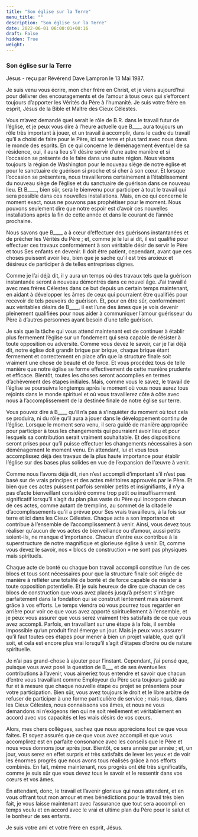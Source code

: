 ```yaml
---
title: "Son église sur la Terre"
menu_title: ""
description: "Son église sur la Terre"
date: 2022-06-01 06:00:01+00:16
draft: False
hidden: True
weight:
---
```

### Son église sur la Terre

Jésus - reçu par Révérend Dave Lampron le 13 Mai 1987.

Je suis venu vous écrire, mon cher frère en Christ, et je viens aujourd’hui pour délivrer des encouragements et de l’amour à tous ceux qui s’efforcent toujours d’apporter les Vérités du Père à l’humanité. Je suis votre frère en esprit, Jésus de la Bible et Maître des Cieux Célestes.

Vous m’avez demandé quel serait le rôle de B.R. dans le travail futur de l’église, et je peux vous dire à l’heure actuelle que B____ aura toujours un rôle très important à jouer, et un travail à accomplir, dans le cadre du travail qu’il a choisi de faire pour le Père, ici sur terre et plus tard avec nous dans le monde des esprits. En ce qui concerne le déménagement éventuel de sa résidence, oui, il aura lieu s’il désire servir d’une autre manière et si l’occasion se présente de le faire dans une autre région. Nous visons toujours la région de Washington pour le nouveau siège de notre église et pour le sanctuaire de guérison si proche et si cher à son cœur. Et lorsque l’occasion se présentera, nous travaillerons certainement à l’établissement du nouveau siège de l’église et du sanctuaire de guérison dans ce nouveau lieu. Et B____, bien sûr, sera le bienvenu pour participer à tout le travail qui sera possible dans ces nouvelles installations. Mais, en ce qui concerne le moment exact, nous ne pouvons pas prophétiser pour le moment. Nous pouvons seulement dire que notre espoir est d’avoir ces nouvelles installations après la fin de cette année et dans le courant de l’année prochaine.

Nous savons que B____ a à cœur d’effectuer des guérisons instantanées et de prêcher les Vérités du Père ; et, comme je le lui ai dit, il est qualifié pour effectuer ces travaux conformément à son véritable désir de servir le Père et tous Ses enfants en devenir. Il doit être patient, cependant, avant que ces choses puissent avoir lieu, bien que je sache qu’il est très anxieux et désireux de participer à de telles entreprises dignes.

Comme je l’ai déjà dit, il y aura un temps où des travaux tels que la guérison instantanée seront à nouveau démontrés dans ce nouvel âge. J’ai travaillé avec mes frères Célestes dans ce but depuis un certain temps maintenant, en aidant à développer les âmes de ceux qui pourraient être qualifiés pour recevoir de tels pouvoirs de guérison. Et, pour en être sûr, conformément aux véritables désirs de B____, il est l’une des âmes que je vois devenir pleinement qualifiées pour nous aider à communiquer l’amour guérisseur du Père à d’autres personnes ayant besoin d’une telle guérison.

Je sais que la tâche qui vous attend maintenant est de continuer à établir plus fermement l’église sur un fondement qui sera capable de résister à toute opposition ou adversité. Comme vous devez le savoir, car je l’ai déjà dit, notre église doit grandir brique par brique, chaque brique étant fermement et correctement en place afin que la structure finale soit vraiment une chose de beauté et de force. Et vous procédez tous de telle manière que notre église se forme effectivement de cette manière prudente et efficace. Bientôt, toutes les choses seront accomplies en termes d’achèvement des étapes initiales. Mais, comme vous le savez, le travail de l’église se poursuivra longtemps après le moment où vous nous aurez tous rejoints dans le monde spirituel et où vous travaillerez côte à côte avec nous à l’accomplissement de la destinée finale de notre église sur terre.

Vous pouvez dire à B____ qu’il n’a pas à s’inquiéter du moment où tout cela se produira, ni du rôle qu’il aura à jouer dans le développement continu de l’église. Lorsque le moment sera venu, il sera guidé de manière appropriée pour participer à tous les changements qui pourraient avoir lieu et pour lesquels sa contribution serait vraiment souhaitable. Et des dispositions seront prises pour qu’il puisse effectuer les changements nécessaires à son déménagement le moment venu. En attendant, lui et vous tous accomplissez déjà des travaux de la plus haute importance pour établir l’église sur des bases plus solides en vue de l’expansion de l’œuvre à venir.

Comme nous l’avons déjà dit, rien n’est accompli d’important s’il n’est pas basé sur de vrais principes et des actes méritoires approuvés par le Père. Et bien que ces actes puissent parfois sembler petits et insignifiants, il n’y a pas d’acte bienveillant considéré comme trop petit ou insuffisamment significatif lorsqu’il s’agit du plan plus vaste du Père qui incorpore chacun de ces actes, comme autant de tremplins, au sommet de la citadelle d’accomplissements qu’il a prévue pour Ses vrais travailleurs, à la fois sur terre et ici dans les Cieux Célestes. Chaque acte a son importance et contribue à l’ensemble de l’accomplissement à venir. Ainsi, vous devez tous réaliser qu’aucun de vos actes de bienveillance ou d’amour, aussi petits soient-ils, ne manque d’importance. Chacun d’entre eux contribue à la superstructure de notre magnifique et glorieuse église à venir. Et, comme vous devez le savoir, nos « blocs de construction » ne sont pas physiques mais spirituels.

Chaque acte de bonté ou chaque bon travail accompli constitue l’un de ces blocs et tous sont nécessaires pour que la structure finale soit érigée de manière à refléter une totalité de bonté et de force capable de résister à toute opposition potentielle. Et je suis heureux de dire que chacun de ces blocs de construction que vous avez placés jusqu’à présent s’intègre parfaitement dans la fondation qui se construit lentement mais sûrement grâce à vos efforts. Le temps viendra où vous pourrez tous regarder en arrière pour voir ce que vous avez apporté spirituellement à l’ensemble, et je peux vous assurer que vous serez vraiment très satisfaits de ce que vous avez accompli. Parfois, en travaillant sur une étape à la fois, il semble impossible qu’un produit final émerge un jour. Mais je peux vous assurer qu’il faut toutes ces étapes pour mener à bien un projet valable, quel qu’il soit, et cela est encore plus vrai lorsqu’il s’agit d’étapes d’ordre ou de nature spirituelle.

Je n’ai pas grand-chose à ajouter pour l’instant. Cependant, j’ai pensé que, puisque vous avez posé la question de B___ et de ses éventuelles contributions à l’avenir, vous aimeriez tous entendre et savoir que chacun d’entre vous travaillant comme Employeur du Père sera toujours guidé au fur et à mesure que chaque nouvelle étape ou projet se présentera pour votre participation. Bien sûr, vous avez toujours le droit et le libre arbitre de refuser de participer à une forme particulière de service ; mais nous, dans les Cieux Célestes, nous connaissons vos âmes, et nous ne vous demandons ni n’exigeons rien qui ne soit réellement et véritablement en accord avec vos capacités et les vrais désirs de vos cœurs.

Alors, mes chers collègues, sachez que nous apprécions tout ce que vous faites. Et soyez assurés que ce que vous avez accompli et que vous accomplirez est en parfaite consonance avec les conseils que le Père et nous vous donnons jour après jour. Bientôt, ce sera année par année ; et, un jour, vous serez en effet surpris et très satisfaits de lever les yeux et de voir les énormes progrès que nous avons tous réalisés grâce à nos efforts combinés. En fait, même maintenant, nos progrès ont été très significatifs, comme je suis sûr que vous devez tous le savoir et le ressentir dans vos cœurs et vos âmes.

En attendant, donc, le travail et l’avenir glorieux qui nous attendent, et en vous offrant tout mon amour et mes bénédictions pour le travail très bien fait, je vous laisse maintenant avec l’assurance que tout sera accompli en temps voulu et en accord avec le vrai et ultime plan du Père pour le salut et le bonheur de ses enfants.

Je suis votre ami et votre frère en esprit, Jésus.
